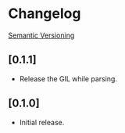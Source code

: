 # Changelog

[Semantic Versioning](https://semver.org/)

## [0.1.1]

- Release the GIL while parsing.

## [0.1.0]

- Initial release.

